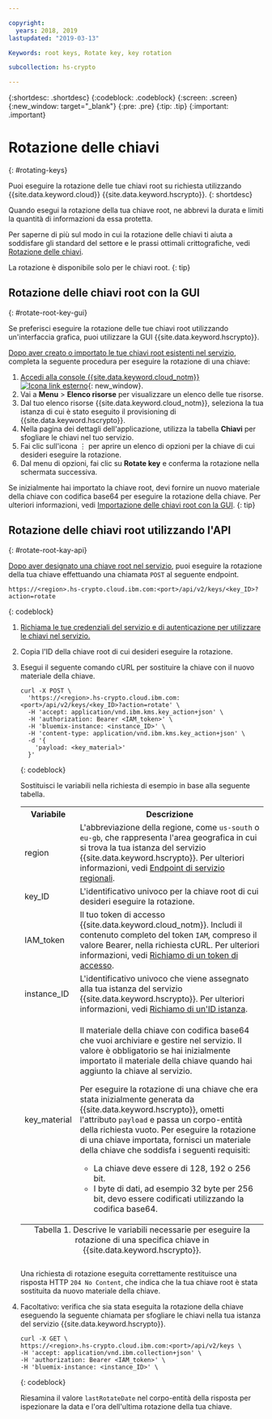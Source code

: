 ```yaml
---

copyright:
  years: 2018, 2019
lastupdated: "2019-03-13"

Keywords: root keys, Rotate key, key rotation

subcollection: hs-crypto

---
```


{:shortdesc: .shortdesc}
{:codeblock: .codeblock}
{:screen: .screen}
{:new_window: target="_blank"}
{:pre: .pre}
{:tip: .tip}
{:important: .important}

# Rotazione delle chiavi
{: #rotating-keys}

Puoi eseguire la rotazione delle tue chiavi root su richiesta utilizzando {{site.data.keyword.cloud}} {{site.data.keyword.hscrypto}}.
{: shortdesc}

Quando esegui la rotazione della tua chiave root, ne abbrevi la durata e limiti la quantità di informazioni da essa protetta.   

Per saperne di più sul modo in cui la rotazione delle chiavi ti aiuta a soddisfare gli standard del settore e le prassi ottimali crittografiche, vedi [Rotazione delle chiavi](/docs/services/key-protect/concepts/key-rotation.html).

La rotazione è disponibile solo per le chiavi root.
{: tip}

## Rotazione delle chiavi root con la GUI
{: #rotate-root-key-gui}

Se preferisci eseguire la rotazione delle tue chiavi root utilizzando un'interfaccia grafica, puoi utilizzare la GUI {{site.data.keyword.hscrypto}}.

[Dopo aver creato o importato le tue chiavi root esistenti nel servizio](/docs/services/hs-crypto/create-root-keys.html), completa la seguente procedura per eseguire la rotazione di una chiave:

1. [Accedi alla console {{site.data.keyword.cloud_notm}} ![Icona link esterno](../../icons/launch-glyph.svg "Icona link esterno")](https://cloud.ibm.com/){: new_window}.
2. Vai a **Menu** &gt; **Elenco risorse** per visualizzare un elenco delle tue risorse.
3. Dal tuo elenco risorse {{site.data.keyword.cloud_notm}}, seleziona la tua istanza di cui è stato eseguito il provisioning di {{site.data.keyword.hscrypto}}.
4. Nella pagina dei dettagli dell'applicazione, utilizza la tabella **Chiavi** per sfogliare le chiavi nel tuo servizio.
5. Fai clic sull'icona ⋮ per aprire un elenco di opzioni per la chiave di cui desideri eseguire la rotazione.
6. Dal menu di opzioni, fai clic su **Rotate key** e conferma la rotazione nella schermata successiva.

Se inizialmente hai importato la chiave root, devi fornire un nuovo materiale della chiave con codifica base64 per eseguire la rotazione della chiave. Per ulteriori informazioni, vedi [Importazione delle chiavi root con la GUI](/docs/services/hs-crypto/import-root-keys.html#gui).
{: tip}

## Rotazione delle chiavi root utilizzando l'API
{: #rotate-root-kay-api}

[Dopo aver designato una chiave root nel servizio](/docs/services/hs-crypto/create-root-keys.html), puoi eseguire la rotazione della tua chiave effettuando una chiamata `POST` al seguente endpoint.

```
https://<region>.hs-crypto.cloud.ibm.com:<port>/api/v2/keys/<key_ID>?action=rotate
```
{: codeblock}

1. [Richiama le tue credenziali del servizio e di autenticazione per utilizzare le chiavi nel servizio.](/docs/services/hs-crypto/access-api.html)

2. Copia l'ID della chiave root di cui desideri eseguire la rotazione.

4. Esegui il seguente comando cURL per sostituire la chiave con il nuovo materiale della chiave.

    ```cURL
    curl -X POST \
      'https://<region>.hs-crypto.cloud.ibm.com:<port>/api/v2/keys/<key_ID>?action=rotate' \
      -H 'accept: application/vnd.ibm.kms.key_action+json' \
      -H 'authorization: Bearer <IAM_token>' \
      -H 'bluemix-instance: <instance_ID>' \
      -H 'content-type: application/vnd.ibm.kms.key_action+json' \
      -d '{
        'payload: <key_material>'
      }'
    ```
    {: codeblock}

    Sostituisci le variabili nella richiesta di esempio in base alla seguente tabella.

    <table>
      <tr>
        <th>Variabile</th>
        <th>Descrizione</th>
      </tr>
      <tr>
        <td><varname>region</varname></td>
        <td>L'abbreviazione della regione, come <code>us-south</code> o <code>eu-gb</code>, che rappresenta l'area geografica in cui si trova la tua istanza del servizio {{site.data.keyword.hscrypto}}. Per ulteriori informazioni, vedi <a href="/docs/services/hs-crypto/regions.html#endpoints">Endpoint di servizio regionali</a>.</td>
      </tr>
      <tr>
        <td><varname>key_ID</varname></td>
        <td>L'identificativo univoco per la chiave root di cui desideri eseguire la rotazione.</td>
      </tr>
      <tr>
        <td><varname>IAM_token</varname></td>
        <td>Il tuo token di accesso {{site.data.keyword.cloud_notm}}. Includi il contenuto completo del token <code>IAM</code>, compreso il valore Bearer, nella richiesta cURL. Per ulteriori informazioni, vedi <a href="/docs/services/hs-crypto/access-api.html#retrieve-token">Richiamo di un token di accesso</a>.</td>
      </tr>
      <tr>
        <td><varname>instance_ID</varname></td>
        <td>L'identificativo univoco che viene assegnato alla tua istanza del servizio {{site.data.keyword.hscrypto}}. Per ulteriori informazioni, vedi <a href="/docs/services/hs-crypto/access-api.html#retrieve-instance-ID">Richiamo di un'ID istanza</a>.</td>
      </tr>
      <tr>
        <td><varname>key_material</varname></td>
        <td>
          <p>Il materiale della chiave con codifica base64 che vuoi archiviare e gestire nel servizio. Il valore è obbligatorio se hai inizialmente importato il materiale della chiave quando hai aggiunto la chiave al servizio.</p>
          <p>Per eseguire la rotazione di una chiave che era stata inizialmente generata da {{site.data.keyword.hscrypto}}, ometti l'attributo <code>payload</code> e passa un corpo-entità della richiesta vuoto. Per eseguire la rotazione di una chiave importata, fornisci un materiale della chiave che soddisfa i seguenti requisiti:</p>
          <p>
            <ul>
              <li>La chiave deve essere di 128, 192 o 256 bit.</li>
              <li>I byte di dati, ad esempio 32 byte per 256 bit, devo essere codificati utilizzando la codifica base64.</li>
            </ul>
          </p>
        </td>
      </tr>
      <caption style="caption-side:bottom;">Tabella 1. Descrive le variabili necessarie per eseguire la rotazione di una specifica chiave in {{site.data.keyword.hscrypto}}.</caption>
    </table>

    Una richiesta di rotazione eseguita correttamente restituisce una risposta HTTP `204 No Content`, che indica che la tua chiave root è stata sostituita da nuovo materiale della chiave.

4. Facoltativo: verifica che sia stata eseguita la rotazione della chiave eseguendo la seguente chiamata per sfogliare le chiavi nella tua istanza del servizio {{site.data.keyword.hscrypto}}.

    ```cURL
    curl -X GET \
    https://<region>.hs-crypto.cloud.ibm.com:<port>/api/v2/keys \
    -H 'accept: application/vnd.ibm.collection+json' \
    -H 'authorization: Bearer <IAM_token>' \
    -H 'bluemix-instance: <instance_ID>' \
    ```
    {: codeblock}

    Riesamina il valore `lastRotateDate` nel corpo-entità della risposta per ispezionare la data e l'ora dell'ultima rotazione della tua chiave.
